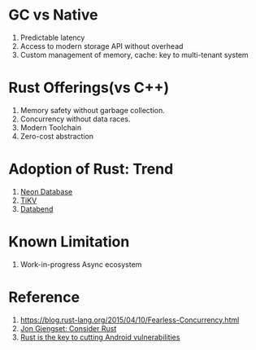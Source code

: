 # GC vs Native
1. Predictable latency
2. Access to modern storage API without overhead
3. Custom management of memory, cache: key to multi-tenant system

# Rust Offerings(vs C++)
1. Memory safety without garbage collection.
2. Concurrency without data races.
3. Modern Toolchain
4. Zero-cost abstraction

# Adoption of Rust: Trend
1. [Neon Database](https://github.com/neondatabase/neon)
2. [TiKV](https://github.com/tikv/tikv)
3. [Databend](https://github.com/datafuselabs/databend)

# Known Limitation
1. Work-in-progress Async ecosystem

# Reference
1. https://blog.rust-lang.org/2015/04/10/Fearless-Concurrency.html
2. [Jon Gjengset: Consider Rust](https://www.youtube.com/watch?v=DnT-LUQgc7s)
3. [Rust is the key to cutting Android vulnerabilities](https://security.googleblog.com/2022/12/memory-safe-languages-in-android-13.html)
